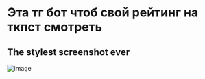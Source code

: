 # Эта тг бот чтоб свой рейтинг на ткпст смотреть

**The stylest screenshot ever**
-----------------------------------------------------------------------------------------

![image](https://github.com/user-attachments/assets/45c9887a-b457-4d82-854c-d5a3a9688bd8)
